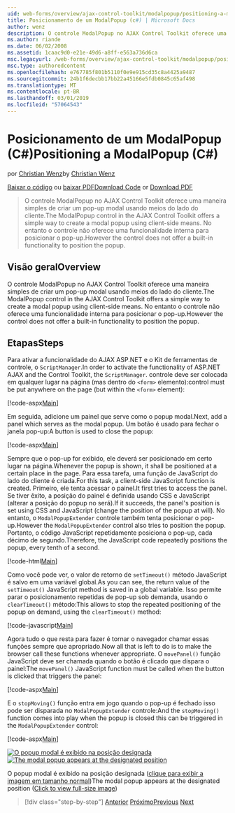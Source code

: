 ```yaml
---
uid: web-forms/overview/ajax-control-toolkit/modalpopup/positioning-a-modalpopup-cs
title: Posicionamento de um ModalPopup (c#) | Microsoft Docs
author: wenz
description: O controle ModalPopup no AJAX Control Toolkit oferece uma maneira simples de criar um pop-up modal usando meios do lado do cliente. No entanto o controle não tem um...
ms.author: riande
ms.date: 06/02/2008
ms.assetid: 1caac9d0-e21e-49d6-a8ff-e563a736d6ca
msc.legacyurl: /web-forms/overview/ajax-control-toolkit/modalpopup/positioning-a-modalpopup-cs
msc.type: authoredcontent
ms.openlocfilehash: e767785f801b5110f0e9e915cd35c8a4425a9487
ms.sourcegitcommit: 24b1f6decbb17bb22a45166e5fdb0845c65af498
ms.translationtype: MT
ms.contentlocale: pt-BR
ms.lasthandoff: 03/01/2019
ms.locfileid: "57064543"
---
```

<a name="positioning-a-modalpopup-c"></a><span data-ttu-id="afebb-104">Posicionamento de um ModalPopup (C#)</span><span class="sxs-lookup"><span data-stu-id="afebb-104">Positioning a ModalPopup (C#)</span></span>
====================
<span data-ttu-id="afebb-105">por [Christian Wenz](https://github.com/wenz)</span><span class="sxs-lookup"><span data-stu-id="afebb-105">by [Christian Wenz](https://github.com/wenz)</span></span>

<span data-ttu-id="afebb-106">[Baixar o código](http://download.microsoft.com/download/2/4/0/24052038-f942-4336-905b-b60ae56f0dd5/ModalPopup4.cs.zip) ou [baixar PDF](http://download.microsoft.com/download/b/6/a/b6ae89ee-df69-4c87-9bfb-ad1eb2b23373/modalpopup4CS.pdf)</span><span class="sxs-lookup"><span data-stu-id="afebb-106">[Download Code](http://download.microsoft.com/download/2/4/0/24052038-f942-4336-905b-b60ae56f0dd5/ModalPopup4.cs.zip) or [Download PDF](http://download.microsoft.com/download/b/6/a/b6ae89ee-df69-4c87-9bfb-ad1eb2b23373/modalpopup4CS.pdf)</span></span>

> <span data-ttu-id="afebb-107">O controle ModalPopup no AJAX Control Toolkit oferece uma maneira simples de criar um pop-up modal usando meios do lado do cliente.</span><span class="sxs-lookup"><span data-stu-id="afebb-107">The ModalPopup control in the AJAX Control Toolkit offers a simple way to create a modal popup using client-side means.</span></span> <span data-ttu-id="afebb-108">No entanto o controle não oferece uma funcionalidade interna para posicionar o pop-up.</span><span class="sxs-lookup"><span data-stu-id="afebb-108">However the control does not offer a built-in functionality to position the popup.</span></span>


## <a name="overview"></a><span data-ttu-id="afebb-109">Visão geral</span><span class="sxs-lookup"><span data-stu-id="afebb-109">Overview</span></span>

<span data-ttu-id="afebb-110">O controle ModalPopup no AJAX Control Toolkit oferece uma maneira simples de criar um pop-up modal usando meios do lado do cliente.</span><span class="sxs-lookup"><span data-stu-id="afebb-110">The ModalPopup control in the AJAX Control Toolkit offers a simple way to create a modal popup using client-side means.</span></span> <span data-ttu-id="afebb-111">No entanto o controle não oferece uma funcionalidade interna para posicionar o pop-up.</span><span class="sxs-lookup"><span data-stu-id="afebb-111">However the control does not offer a built-in functionality to position the popup.</span></span>

## <a name="steps"></a><span data-ttu-id="afebb-112">Etapas</span><span class="sxs-lookup"><span data-stu-id="afebb-112">Steps</span></span>

<span data-ttu-id="afebb-113">Para ativar a funcionalidade do AJAX ASP.NET e o Kit de ferramentas de controle, o `ScriptManager`.</span><span class="sxs-lookup"><span data-stu-id="afebb-113">In order to activate the functionality of ASP.NET AJAX and the Control Toolkit, the `ScriptManager`.</span></span> <span data-ttu-id="afebb-114">controle deve ser colocada em qualquer lugar na página (mas dentro do `<form>` elemento):</span><span class="sxs-lookup"><span data-stu-id="afebb-114">control must be put anywhere on the page (but within the `<form>` element):</span></span>

[!code-aspx[Main](positioning-a-modalpopup-cs/samples/sample1.aspx)]

<span data-ttu-id="afebb-115">Em seguida, adicione um painel que serve como o popup modal.</span><span class="sxs-lookup"><span data-stu-id="afebb-115">Next, add a panel which serves as the modal popup.</span></span> <span data-ttu-id="afebb-116">Um botão é usado para fechar o janela pop-up:</span><span class="sxs-lookup"><span data-stu-id="afebb-116">A button is used to close the popup:</span></span>

[!code-aspx[Main](positioning-a-modalpopup-cs/samples/sample2.aspx)]

<span data-ttu-id="afebb-117">Sempre que o pop-up for exibido, ele deverá ser posicionado em certo lugar na página.</span><span class="sxs-lookup"><span data-stu-id="afebb-117">Whenever the popup is shown, it shall be positioned at a certain place in the page.</span></span> <span data-ttu-id="afebb-118">Para essa tarefa, uma função de JavaScript do lado do cliente é criada.</span><span class="sxs-lookup"><span data-stu-id="afebb-118">For this task, a client-side JavaScript function is created.</span></span> <span data-ttu-id="afebb-119">Primeiro, ele tenta acessar o painel.</span><span class="sxs-lookup"><span data-stu-id="afebb-119">It first tries to access the panel.</span></span> <span data-ttu-id="afebb-120">Se tiver êxito, a posição do painel é definida usando CSS e JavaScript (alterar a posição do popup no será).</span><span class="sxs-lookup"><span data-stu-id="afebb-120">If it succeeds, the panel's position is set using CSS and JavaScript (change the position of the popup at will).</span></span> <span data-ttu-id="afebb-121">No entanto, o `ModalPopupExtender` controle também tenta posicionar o pop-up.</span><span class="sxs-lookup"><span data-stu-id="afebb-121">However the `ModalPopupExtender` control also tries to position the popup.</span></span> <span data-ttu-id="afebb-122">Portanto, o código JavaScript repetidamente posiciona o pop-up, cada décimo de segundo.</span><span class="sxs-lookup"><span data-stu-id="afebb-122">Therefore, the JavaScript code repeatedly positions the popup, every tenth of a second.</span></span>

[!code-html[Main](positioning-a-modalpopup-cs/samples/sample3.html)]

<span data-ttu-id="afebb-123">Como você pode ver, o valor de retorno de `setTimeout()` método JavaScript é salvo em uma variável global.</span><span class="sxs-lookup"><span data-stu-id="afebb-123">As you can see, the return value of the `setTimeout()` JavaScript method is saved in a global variable.</span></span> <span data-ttu-id="afebb-124">Isso permite parar o posicionamento repetidas de pop-up sob demanda, usando o `clearTimeout()` método:</span><span class="sxs-lookup"><span data-stu-id="afebb-124">This allows to stop the repeated positioning of the popup on demand, using the `clearTimeout()` method:</span></span>

[!code-javascript[Main](positioning-a-modalpopup-cs/samples/sample4.js)]

<span data-ttu-id="afebb-125">Agora tudo o que resta para fazer é tornar o navegador chamar essas funções sempre que apropriado.</span><span class="sxs-lookup"><span data-stu-id="afebb-125">Now all that is left to do is to make the browser call these functions whenever appropriate.</span></span> <span data-ttu-id="afebb-126">O `movePanel()` função JavaScript deve ser chamada quando o botão é clicado que dispara o painel:</span><span class="sxs-lookup"><span data-stu-id="afebb-126">The `movePanel()` JavaScript function must be called when the button is clicked that triggers the panel:</span></span>

[!code-aspx[Main](positioning-a-modalpopup-cs/samples/sample5.aspx)]

<span data-ttu-id="afebb-127">E o `stopMoving()` função entra em jogo quando o pop-up é fechado isso pode ser disparada no `ModalPopupExtender` controle:</span><span class="sxs-lookup"><span data-stu-id="afebb-127">And the `stopMoving()` function comes into play when the popup is closed this can be triggered in the `ModalPopupExtender` control:</span></span>

[!code-aspx[Main](positioning-a-modalpopup-cs/samples/sample6.aspx)]


<span data-ttu-id="afebb-128">[![O popup modal é exibido na posição designada](positioning-a-modalpopup-cs/_static/image2.png)](positioning-a-modalpopup-cs/_static/image1.png)</span><span class="sxs-lookup"><span data-stu-id="afebb-128">[![The modal popup appears at the designated position](positioning-a-modalpopup-cs/_static/image2.png)](positioning-a-modalpopup-cs/_static/image1.png)</span></span>

<span data-ttu-id="afebb-129">O popup modal é exibido na posição designada ([clique para exibir a imagem em tamanho normal](positioning-a-modalpopup-cs/_static/image3.png))</span><span class="sxs-lookup"><span data-stu-id="afebb-129">The modal popup appears at the designated position ([Click to view full-size image](positioning-a-modalpopup-cs/_static/image3.png))</span></span>

> [!div class="step-by-step"]
> <span data-ttu-id="afebb-130">[Anterior](handling-postbacks-from-a-modalpopup-cs.md)
> [Próximo](launching-a-modal-popup-window-from-server-code-vb.md)</span><span class="sxs-lookup"><span data-stu-id="afebb-130">[Previous](handling-postbacks-from-a-modalpopup-cs.md)
[Next](launching-a-modal-popup-window-from-server-code-vb.md)</span></span>
